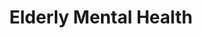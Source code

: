 ---
title: "Elderly Mental Health"
punjabiTitle: "ਬਜ਼ੁਰਗਾਂ ਦੀ ਮਾਨਸਿਕ ਸਿਹਤ"
introductionEn: "Mental health is just as important in older adults as it is in younger people. Many older adults are at risk for mental health conditions."
introductionPu: "ਮਾਨਸਿਕ ਸਿਹਤ ਬਜ਼ੁਰਗਾਂ ਵਿੱਚ ਓਨੀ ਹੀ ਮਹੱਤਵਪੂਰਨ ਹੈ ਜਿੰਨੀ ਕਿ ਨੌਜਵਾਨਾਂ ਵਿੱਚ। ਬਹੁਤ ਸਾਰੇ ਬਜ਼ੁਰਗ ਮਾਨਸਿਕ ਸਿਹਤ ਸਥਿਤੀਆਂ ਦੇ ਜੋਖਮ 'ਤੇ ਹਨ।"
summaryEn: "Wisdom, aging, and maintaining spiritual connection"
summaryPu: "ਸਿਆਣਪ, ਬੁਢਾਪਾ, ਅਤੇ ਅਧਿਆਤਮਿਕ ਸਬੰਧ ਬਣਾਈ ਰੱਖਣਾ"
whatIsPu: "ਬਜ਼ੁਰਗਾਂ ਦੀ ਮਾਨਸਿਕ ਸਿਹਤ ਕੀ ਹੈ?"
whatIsContentEn: "Older adults face unique mental health challenges, including loneliness, grief, chronic health conditions, and cognitive decline. Depression and anxiety are common but often undiagnosed in this population. It's crucial to recognize the signs and seek appropriate support to maintain their well-being and quality of life."
whatIsContentPu: "ਬਜ਼ੁਰਗਾਂ ਨੂੰ ਇਕੱਲਤਾ, ਸੋਗ, ਪੁਰਾਣੀਆਂ ਸਿਹਤ ਸਥਿਤੀਆਂ, ਅਤੇ ਬੋਧਾਤਮਕ ਗਿਰਾਵਟ ਸਮੇਤ ਵਿਲੱਖਣ ਮਾਨਸਿਕ ਸਿਹਤ ਚੁਣੌਤੀਆਂ ਦਾ ਸਾਹਮਣਾ ਕਰਨਾ ਪੈਂਦਾ ਹੈ। ਇਸ ਆਬਾਦੀ ਵਿੱਚ ਉਦਾਸੀ ਅਤੇ ਚਿੰਤਾ ਆਮ ਹਨ ਪਰ ਅਕਸਰ ਅਣਪਛਾਤੀਆਂ ਰਹਿੰਦੀਆਂ ਹਨ। ਉਨ੍ਹਾਂ ਦੀ ਭਲਾਈ ਅਤੇ ਜੀਵਨ ਦੀ ਗੁਣਵੱਤਾ ਨੂੰ ਬਣਾਈ ਰੱਖਣ ਲਈ ਸੰਕੇਤਾਂ ਨੂੰ ਪਛਾਣਨਾ ਅਤੇ ਢੁਕਵੀਂ ਸਹਾਇਤਾ ਲੈਣਾ ਮਹੱਤਵਪੂਰਨ ਹੈ।"
gurbaniIntegrationEn: "Sikhi reveres elders and emphasizes the wisdom that comes with age. Gurbani encourages a life of detachment from worldly desires and attachment to the Divine, which can bring peace in later life. Engaging in Simran and Sangat provides a strong spiritual foundation and a supportive community, helping elders navigate challenges with grace and resilience."
gurbaniIntegrationPu: "ਸਿੱਖੀ ਬਜ਼ੁਰਗਾਂ ਦਾ ਸਤਿਕਾਰ ਕਰਦੀ ਹੈ ਅਤੇ ਉਮਰ ਦੇ ਨਾਲ ਆਉਣ ਵਾਲੀ ਸਿਆਣਪ 'ਤੇ ਜ਼ੋਰ ਦਿੰਦੀ ਹੈ। ਗੁਰਬਾਣੀ ਸੰਸਾਰਕ ਇੱਛਾਵਾਂ ਤੋਂ ਨਿਰਲੇਪਤਾ ਅਤੇ ਬ੍ਰਹਮ ਨਾਲ ਜੁੜੇ ਰਹਿਣ ਦੇ ਜੀਵਨ ਨੂੰ ਉਤਸ਼ਾਹਿਤ ਕਰਦੀ ਹੈ, ਜੋ ਬਾਅਦ ਦੇ ਜੀਵਨ ਵਿੱਚ ਸ਼ਾਂਤੀ ਲਿਆ ਸਕਦੀ ਹੈ। ਸਿਮਰਨ ਅਤੇ ਸੰਗਤ ਵਿੱਚ ਸ਼ਾਮਲ ਹੋਣਾ ਇੱਕ ਮਜ਼ਬੂਤ ​​ਅਧਿਆਤਮਿਕ ਨੀਂਹ ਅਤੇ ਇੱਕ ਸਹਾਇਕ ਭਾਈਚਾਰਾ ਪ੍ਰਦਾਨ ਕਰਦਾ ਹੈ, ਬਜ਼ੁਰਗਾਂ ਨੂੰ ਕਿਰਪਾ ਅਤੇ ਲਚਕਤਾ ਨਾਲ ਚੁਣੌਤੀਆਂ ਦਾ ਸਾਹਮਣਾ ਕਰਨ ਵਿੱਚ ਮਦਦ ਕਰਦਾ ਹੈ।"
shabads:
  - gurmukhi: "ਜਿਨਿ ਸਿਰਿਆ ਤਿਨਿ ਘੜਿਆ ਤਿਸੁ ਹੀ ਸਚਾ ਸੋਈ ॥"
    romanized: "Jini siriaa tini ghariaa tisu hee sachaa soee."
    translation: "He who created, fashioned; He alone is the True One."
    relevanceEn: "This shabad reminds elders of the Creator's role in their lives, fostering acceptance and peace regarding the natural progression of life and aging."
    relevancePu: "ਇਹ ਸ਼ਬਦ ਬਜ਼ੁਰਗਾਂ ਨੂੰ ਉਨ੍ਹਾਂ ਦੇ ਜੀਵਨ ਵਿੱਚ ਸਿਰਜਣਹਾਰ ਦੀ ਭੂਮਿਕਾ ਦੀ ਯਾਦ ਦਿਵਾਉਂਦਾ ਹੈ, ਜੀਵਨ ਅਤੇ ਬੁਢਾਪੇ ਦੀ ਕੁਦਰਤੀ ਪ੍ਰਗਤੀ ਬਾਰੇ ਸਵੀਕ੍ਰਿਤੀ ਅਤੇ ਸ਼ਾਂਤੀ ਨੂੰ ਉਤਸ਼ਾਹਿਤ ਕਰਦਾ ਹੈ।"
  - gurmukhi: "ਆਪੇ ਬੀਜਿ ਆਪੇ ਹੀ ਖਾਹੁ ॥ ਨਾਨਕ ਹੁਕਮੀ ਆਵਹੁ ਜਾਹੁ ॥"
    romanized: "Aape beej aape hee khaahu. Naanak hukamee aavahu jaahu."
    translation: "You yourself sow, and you yourself eat. O Nanak, by the Hukam, you come and go."
    relevanceEn: "This shabad encourages reflection on one's life journey and actions, promoting a sense of peace and acceptance of divine will in the later stages of life."
    relevancePu: "ਇਹ ਸ਼ਬਦ ਕਿਸੇ ਦੇ ਜੀਵਨ ਦੀ ਯਾਤਰਾ ਅਤੇ ਕਾਰਵਾਈਆਂ 'ਤੇ ਪ੍ਰਤੀਬਿੰਬਤ ਕਰਨ ਲਈ ਉਤਸ਼ਾਹਿਤ ਕਰਦਾ ਹੈ, ਜੀਵਨ ਦੇ ਬਾਅਦ ਦੇ ਪੜਾਵਾਂ ਵਿੱਚ ਬ੍ਰਹਮ ਇੱਛਾ ਦੀ ਸ਼ਾਂਤੀ ਅਤੇ ਸਵੀਕ੍ਰਿਤੀ ਦੀ ਭਾਵਨਾ ਨੂੰ ਉਤਸ਼ਾਹਿਤ ਕਰਦਾ ਹੈ।"
sikhTeachingsEn: "Sikhi offers profound wisdom for elders to maintain mental well-being. The emphasis on 'Santokh' (contentment) and detachment from worldly desires can bring peace and acceptance in later life. The concept of 'Hukam' (Divine Will) encourages elders to embrace the natural progression of life with faith and grace. Gurbani provides solace and a spiritual anchor, helping them navigate challenges associated with aging."
sikhTeachingsPu: "ਸਿੱਖੀ ਬਜ਼ੁਰਗਾਂ ਨੂੰ ਮਾਨਸਿਕ ਤੰਦਰੁਸਤੀ ਬਣਾਈ ਰੱਖਣ ਲਈ ਡੂੰਘੀ ਸਿਆਣਪ ਪ੍ਰਦਾਨ ਕਰਦੀ ਹੈ। 'ਸੰਤੋਖ' (ਸੰਤੁਸ਼ਟੀ) ਅਤੇ ਸੰਸਾਰਕ ਇੱਛਾਵਾਂ ਤੋਂ ਨਿਰਲੇਪਤਾ 'ਤੇ ਜ਼ੋਰ ਬਾਅਦ ਦੇ ਜੀਵਨ ਵਿੱਚ ਸ਼ਾਂਤੀ ਅਤੇ ਸਵੀਕ੍ਰਿਤੀ ਲਿਆ ਸਕਦਾ ਹੈ। 'ਹੁਕਮ' (ਰੱਬੀ ਇੱਛਾ) ਦਾ ਸੰਕਲਪ ਬਜ਼ੁਰਗਾਂ ਨੂੰ ਵਿਸ਼ਵਾਸ ਅਤੇ ਕਿਰਪਾ ਨਾਲ ਜੀਵਨ ਦੀ ਕੁਦਰਤੀ ਪ੍ਰਗਤੀ ਨੂੰ ਅਪਣਾਉਣ ਲਈ ਉਤਸ਼ਾਹਿਤ ਕਰਦਾ ਹੈ। ਗੁਰਬਾਣੀ ਸ਼ਾਂਤੀ ਅਤੇ ਇੱਕ ਅਧਿਆਤਮਿਕ ਲੰਗਰ ਪ੍ਰਦਾਨ ਕਰਦੀ ਹੈ, ਜੋ ਉਨ੍ਹਾਂ ਨੂੰ ਬੁਢਾਪੇ ਨਾਲ ਜੁੜੀਆਂ ਚੁਣੌਤੀਆਂ ਦਾ ਸਾਹਮਣਾ ਕਰਨ ਵਿੱਚ ਮਦਦ ਕਰਦੀ ਹੈ।"
communityCulturalEn: "Within the Sikh community, elders are highly respected and revered. However, they can sometimes face challenges like loneliness, isolation, and a sense of loss of purpose, especially if they are immigrants adapting to a new culture. The Sangat (holy congregation) plays a crucial role in providing a supportive network, fostering intergenerational connections, and ensuring elders remain engaged and valued. Encouraging open dialogue about mental health within families and Gurdwaras can help address these issues and promote their overall well-being."
communityCulturalPu: "ਸਿੱਖ ਭਾਈਚਾਰੇ ਦੇ ਅੰਦਰ, ਬਜ਼ੁਰਗਾਂ ਦਾ ਬਹੁਤ ਸਤਿਕਾਰ ਕੀਤਾ ਜਾਂਦਾ ਹੈ। ਹਾਲਾਂਕਿ, ਉਨ੍ਹਾਂ ਨੂੰ ਕਈ ਵਾਰ ਇਕੱਲਤਾ, ਅਲੱਗ-ਥਲੱਗਤਾ, ਅਤੇ ਉਦੇਸ਼ ਦੀ ਭਾਵਨਾ ਦੇ ਨੁਕਸਾਨ ਵਰਗੀਆਂ ਚੁਣੌਤੀਆਂ ਦਾ ਸਾਹਮਣਾ ਕਰਨਾ ਪੈ ਸਕਦਾ ਹੈ, ਖਾਸ ਕਰਕੇ ਜੇ ਉਹ ਇੱਕ ਨਵੀਂ ਸੰਸਕ੍ਰਿਤੀ ਦੇ ਅਨੁਕੂਲ ਹੋਣ ਵਾਲੇ ਪ੍ਰਵਾਸੀ ਹਨ। ਸੰਗਤ (ਪਵਿੱਤਰ ਸੰਗਤ) ਇੱਕ ਸਹਾਇਕ ਨੈਟਵਰਕ ਪ੍ਰਦਾਨ ਕਰਨ, ਅੰਤਰ-ਪੀੜ੍ਹੀ ਸਬੰਧਾਂ ਨੂੰ ਉਤਸ਼ਾਹਿਤ ਕਰਨ, ਅਤੇ ਬਜ਼ੁਰਗਾਂ ਨੂੰ ਸ਼ਾਮਲ ਅਤੇ ਮਹੱਤਵਪੂਰਨ ਰੱਖਣ ਵਿੱਚ ਇੱਕ ਮਹੱਤਵਪੂਰਨ ਭੂਮਿਕਾ ਨਿਭਾਉਂਦੀ ਹੈ। ਪਰਿਵਾਰਾਂ ਅਤੇ ਗੁਰਦੁਆਰਿਆਂ ਦੇ ਅੰਦਰ ਮਾਨਸਿਕ ਸਿਹਤ ਬਾਰੇ ਖੁੱਲ੍ਹੇ ਸੰਵਾਦ ਨੂੰ ਉਤਸ਼ਾਹਿਤ ਕਰਨਾ ਇਹਨਾਂ ਮੁੱਦਿਆਂ ਨੂੰ ਹੱਲ ਕਰਨ ਅਤੇ ਉਨ੍ਹਾਂ ਦੀ ਸਮੁੱਚੀ ਭਲਾਈ ਨੂੰ ਉਤਸ਼ਾਹਿਤ ਕਰਨ ਵਿੱਚ ਮਦਦ ਕਰ ਸਕਦਾ ਹੈ।"
practicalSikhPracticesEn:
  - "Naam Simran: Daily meditation on the Divine Name to find inner peace and acceptance of life's journey."
  - "Sangat: Actively participate in the holy congregation for social connection, spiritual discourse, and support."
  - "Seva: Engage in selfless service, even in small ways, to maintain a sense of purpose and contribution."
  - "Gurbani Recitation/Listening: Find solace and wisdom in the sacred verses, which offer guidance for all stages of life."
  - "Practicing Santokh: Cultivating contentment and gratitude for what one has, reducing anxiety about the future."
practicalSikhPracticesPu:
  - "ਨਾਮ ਸਿਮਰਨ: ਜੀਵਨ ਦੀ ਯਾਤਰਾ ਦੀ ਅੰਦਰੂਨੀ ਸ਼ਾਂਤੀ ਅਤੇ ਸਵੀਕ੍ਰਿਤੀ ਲੱਭਣ ਲਈ ਰੱਬੀ ਨਾਮ ਦਾ ਰੋਜ਼ਾਨਾ ਸਿਮਰਨ।"
  - "ਸੰਗਤ: ਸਮਾਜਿਕ ਸਬੰਧ, ਅਧਿਆਤਮਿਕ ਵਿਚਾਰ-ਵਟਾਂਦਰੇ, ਅਤੇ ਸਹਾਇਤਾ ਲਈ ਪਵਿੱਤਰ ਸੰਗਤ ਵਿੱਚ ਸਰਗਰਮੀ ਨਾਲ ਹਿੱਸਾ ਲਓ।"
  - "ਸੇਵਾ: ਉਦੇਸ਼ ਅਤੇ ਯੋਗਦਾਨ ਦੀ ਭਾਵਨਾ ਬਣਾਈ ਰੱਖਣ ਲਈ ਨਿਰਸਵਾਰਥ ਸੇਵਾ ਵਿੱਚ ਸ਼ਾਮਲ ਹੋਵੋ, ਭਾਵੇਂ ਛੋਟੇ ਤਰੀਕਿਆਂ ਨਾਲ।"
  - "ਗੁਰਬਾਣੀ ਪਾਠ/ਸੁਣਨਾ: ਪਵਿੱਤਰ ਸ਼ਬਦਾਂ ਵਿੱਚ ਸ਼ਾਂਤੀ ਅਤੇ ਸਿਆਣਪ ਲੱਭੋ, ਜੋ ਜੀਵਨ ਦੇ ਸਾਰੇ ਪੜਾਵਾਂ ਲਈ ਮਾਰਗਦਰਸ਼ਨ ਪ੍ਰਦਾਨ ਕਰਦੇ ਹਨ।"
  - "ਸੰਤੋਖ ਦਾ ਅਭਿਆਸ ਕਰਨਾ: ਜੋ ਕੁਝ ਹੈ ਉਸ ਲਈ ਸੰਤੁਸ਼ਟੀ ਅਤੇ ਸ਼ੁਕਰਗੁਜ਼ਾਰੀ ਪੈਦਾ ਕਰਨਾ, ਭਵਿੱਖ ਬਾਰੇ ਚਿੰਤਾ ਘਟਾਉਣਾ।"
practicalSupportEn:
  - "Encourage social engagement and participation in community activities."
  - "Ensure regular physical activity tailored to their abilities."
  - "Facilitate access to mental health professionals specializing in geriatric care."
  - "Promote spiritual practices and connection with the Gurdwara."
practicalSupportPu:
  - "ਸਮਾਜਿਕ ਸ਼ਮੂਲੀਅਤ ਅਤੇ ਭਾਈਚਾਰਕ ਗਤੀਵਿਧੀਆਂ ਵਿੱਚ ਭਾਗੀਦਾਰੀ ਨੂੰ ਉਤਸ਼ਾਹਿਤ ਕਰੋ।"
  - "ਉਨ੍ਹਾਂ ਦੀਆਂ ਯੋਗਤਾਵਾਂ ਅਨੁਸਾਰ ਨਿਯਮਤ ਸਰੀਰਕ ਗਤੀਵਿਧੀ ਨੂੰ ਯਕੀਨੀ ਬਣਾਓ।"
  - "ਬਜ਼ੁਰਗਾਂ ਦੀ ਦੇਖਭਾਲ ਵਿੱਚ ਵਿਸ਼ੇਸ਼ਤਾ ਵਾਲੇ ਮਾਨਸਿਕ ਸਿਹਤ ਪੇਸ਼ੇਵਰਾਂ ਤੱਕ ਪਹੁੰਚ ਦੀ ਸਹੂਲਤ ਦਿਓ।"
  - "ਅਧਿਆਤਮਿਕ ਅਭਿਆਸਾਂ ਅਤੇ ਗੁਰਦੁਆਰੇ ਨਾਲ ਜੁੜਨ ਨੂੰ ਉਤਸ਼ਾਹਿਤ ਕਰੋ।"
externalResources:
  - nameEn: "National Institute on Aging"
    namePu: "ਨੈਸ਼ਨਲ ਇੰਸਟੀਚਿਊਟ ਆਨ ਏਜਿੰਗ"
    url: "#"
  - nameEn: "Alzheimer's Association"
    namePu: "ਅਲਜ਼ਾਈਮਰਜ਼ ਐਸੋਸੀਏਸ਼ਨ"
    url: "#"
---